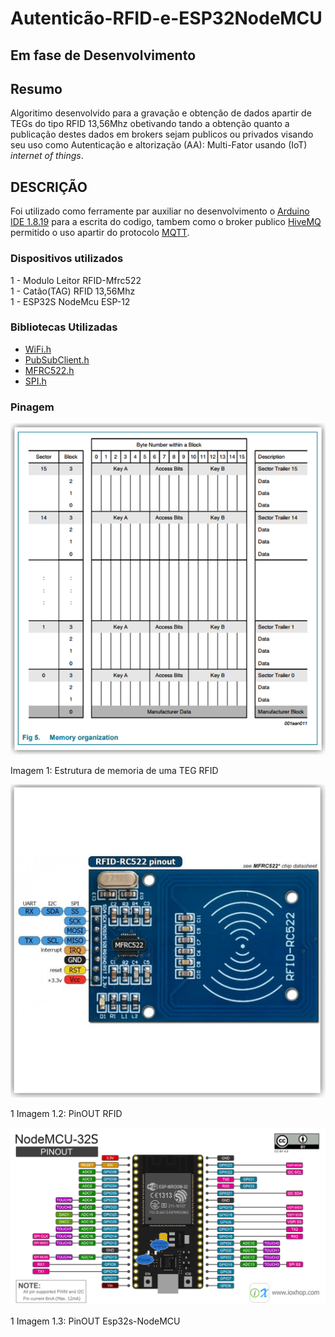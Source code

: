 # Autenticão-RFID-e-ESP32NodeMCU

## Em fase de Desenvolvimento
<p>

## Resumo
Algoritimo desenvolvido para a gravação e obtenção de dados apartir de TEGs do tipo RFID 13,56Mhz obetivando tando a obtenção quanto a publicação destes dados em brokers sejam publicos ou privados visando seu uso como  Autenticação e altorização (AA): Multi-Fator usando (IoT) *internet of things*.
## DESCRIÇÃO
Foi utilizado como ferramente par auxiliar no desenvolvimento o [Arduino IDE 1.8.19](https://www.arduino.cc/en/software) para a escrita do codigo, tambem como o broker publico [HiveMQ](broker.hivemq.com) permitido o uso apartir do protocolo [MQTT](https://mqtt.org/).

 ### Dispositivos utilizados
  1 - Modulo Leitor RFID-Mfrc522
  <br> 1 - Catão(TAG) RFID 13,56Mhz
  <br> 1 - ESP32S NodeMcu ESP-12

### Bibliotecas Utilizadas
- [WiFi.h](https://github.com/arduino-libraries/WiFi)<br>
- [PubSubClient.h](https://github.com/knolleary/pubsubclient)<br>
- [MFRC522.h](https://github.com/miguelbalboa/rfid)<br>
- [SPI.h](https://www.arduino.cc/reference/en/language/functions/communication/spi/)

### Pinagem

[![Board](Imagens/estrutura_armazenamento.png)](https://github.com/GabrielAvelino-SA/Autentica-o-RFID-e-ESP32NodeMCU/blob/main/Imagens/estrutura_armazenamento.png)

<div>Imagem 1: Estrutura de memoria de uma TEG RFID <div>

[![Board](Imagens/RFID.png)](https://github.com/GabrielAvelino-SA/Autentica-o-RFID-e-ESP32NodeMCU/blob/main/Imagens/estrutura_armazenamento.png)

<div>1 Imagem 1.2: PinOUT RFID <div>

[![Board](Imagens/esp32-s.png)](https://github.com/GabrielAvelino-SA/Autentica-o-RFID-e-ESP32NodeMCU/blob/main/Imagens/estrutura_armazenamento.png)

<div>1 Imagem 1.3: PinOUT Esp32s-NodeMCU <div>